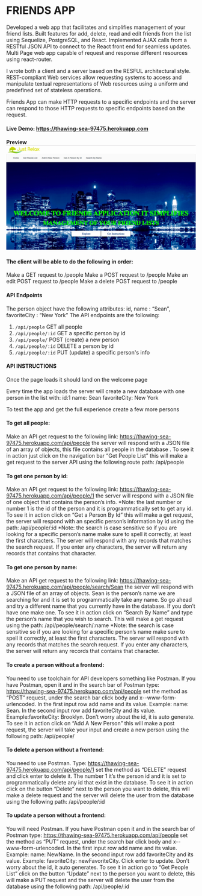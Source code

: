 # FRIENDS APP
Developed a web app that facilitates and simplifies management of your friend lists. Built features for add, delete, read and edit friends from the list using Sequelize, PostgreSQL, and React.
Implemented AJAX calls from a RESTful JSON API to connect to the React front end for seamless updates. Multi Page web app capable of request and response different resources using react-router.

I wrote both a client and a server based on the RESFUL architectural style. REST-compliant Web services allow requesting systems to access and manipulate textual representations of Web resources using a uniform and predefined set of stateless operations. 

Friends App can make HTTP requests to a specific endpoints and the server can respond to those HTTP requests to specific endpoints based on the request.
#### Live Demo: https://thawing-sea-97475.herokuapp.com

#### Preview ![Alt text](/friends.jpg?raw=true "Optional Title")



#### The client will be able to do the following in order:
Make a GET request to /people
Make a POST request to /people
Make an edit POST request to /people
Make a delete POST request to /people

#### API Endpoints
The person object have the following attributes: id, name : “Sean”, favoriteCity : “New York”
The API endpoints are the following: 

1. `/api/people` GET all people
1. `/api/people/:id` GET a specific person by id
1. `/api/people/` POST (create) a new person
1. `/api/people/:id` DELETE a person by id
1. `/api/people/:id` PUT (update) a specific person's info


#### API INSTRUCTIONS
Once the page loads it should land on the welcome page

Every time the app loads the server will create a new database with one person in the list with:  id:1  name: Sean  favoriteCity: New York    

To test the app and get the full experience create a few more persons

#### To  get all people:
Make an API get request to the following link: https://thawing-sea-97475.herokuapp.com/api/people   the server will respond with a JSON file of an array of objects, this file contains  all people in the database .  To see it in action just click on the navigation bar “Get People List” this will make a get request to the server API using the following route path:  /api/people  

#### To get one person by id:
Make an API get request to the following link: https://thawing-sea-97475.herokuapp.com/api/people/1   the server will respond with a JSON file of one object that contains the person’s info. *Note: the last number or number 1  is the id of the person and it is programmatically set to get any id. To see it in action click on “Get a Person By Id”  this will make a get request, the server will respond with an  specific person’s information by id using the path:  /api/people/:id       *Note: the search is case sensitive so if you are looking for a specific person’s name  make sure to spell it correctly, at  least the first characters. The server will respond with any records that matches the search request. If you enter any characters, the server will return any records that contains that character. 

#### To get one person by name:
Make an API get request to the following link: https://thawing-sea-97475.herokuapp.com/api/people/search/Sean  the server will respond with a JSON file of an array of objects. Sean is the person’s name we are searching for and it is set to programmatically take any name. So go ahead and try a different name that you currently have in the database. If you don’t have one make one. To see it in action click on “Search By Name”  and type the person’s name that you wish to search.  This will make a get request using the path:  /api/people/search/:name       *Note: the search is case sensitive so if you are looking for a specific person’s name  make sure to spell it correctly, at  least the first characters. The server will respond with any records that matches the search request. If you enter any characters, the server will return any records that contains that character. 

#### To create a person without a frontend:
You need to use toolchain for API developers something like Postman. If you have Postman, open it and in the search bar of Postman type: https://thawing-sea-97475.herokuapp.com/api/people set the method as “POST” request, under the search bar click body  and  x--www-form-urlencoded. In the first input row add name and its value. Example: name: Sean. In the second input row add favoriteCity and its value. Example:favoriteCity: Brooklyn. Don’t worry about the id, it is auto generate. To see it in action click on  “Add A New Person”  this will make a post request, the server will take your input and create a new person using the following path: /api/people/

#### To delete a person without a frontend:
You need to use Postman. Type: https://thawing-sea-97475.herokuapp.com/api/people/1 set the method as “DELETE” request and click enter to delete it. The number 1 it’s the person id and it is set to programmatically delete any id that exist in the database. To see it in action click on the button  “Delete” next to the person you want to delete, this will make a delete request and the server will delete the user from the database using the following path: /api/people/:id

#### To update a person without a frontend:
You will need Postman. If you have Postman open it and in the search bar of Postman type: https://thawing-sea-97475.herokuapp.com/api/people set the method as “PUT” request, under the search bar click body  and  x--www-form-urlencoded. In the first input row add name and its value. Example: name: NewName. In the second input row add favoriteCity and its value. Example: favoriteCity: newFavoriteCity. Click enter to update. Don’t worry about the id, it auto generates. To see it in action go to “Get People List”  click on the button  “Update” next to the person you want to delete, this will make a PUT request and the server will delete the user from the database using the following path: /api/people/:id

